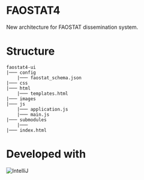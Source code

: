 # FAOSTAT4
New architecture for FAOSTAT dissemination system.

# Structure
```
faostat4-ui
|─── config
    |─── faostat_schema.json
|─── css
|─── html
    |─── templates.html
|─── images
|─── js
    |─── application.js
    |─── main.js
|─── submodules
    |─── 
|─── index.html
```

# Developed with 
![IntelliJ](http://www.jetbrains.com/idea/docs/logo_intellij_idea.png)
